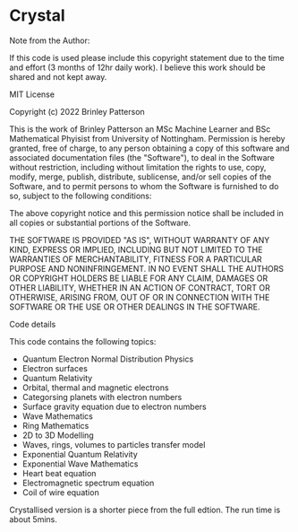 # Crystal

Note from the Author:

If this code is used please include this copyright statement due to the time 
and effort (3 months of 12hr daily work). I believe this work should be 
shared and not kept away. 

MIT License

Copyright (c) 2022 Brinley Patterson


This is the work of Brinley Patterson an MSc Machine Learner and 
BSc Mathematical Phyisist from University of Nottingham. Permission is hereby 
granted, free of charge, to any person obtaining a copy of this software and 
associated documentation files (the "Software"), to deal in the Software 
without restriction, including without limitation the rights to use, copy, 
modify, merge, publish, distribute, sublicense, and/or sell copies of the 
Software, and to permit persons to whom the Software is furnished to do so, 
subject to the following conditions:

The above copyright notice and this permission notice shall be included in all
copies or substantial portions of the Software.

THE SOFTWARE IS PROVIDED "AS IS", WITHOUT WARRANTY OF ANY KIND, EXPRESS OR
IMPLIED, INCLUDING BUT NOT LIMITED TO THE WARRANTIES OF MERCHANTABILITY,
FITNESS FOR A PARTICULAR PURPOSE AND NONINFRINGEMENT. IN NO EVENT SHALL THE
AUTHORS OR COPYRIGHT HOLDERS BE LIABLE FOR ANY CLAIM, DAMAGES OR OTHER
LIABILITY, WHETHER IN AN ACTION OF CONTRACT, TORT OR OTHERWISE, ARISING FROM,
OUT OF OR IN CONNECTION WITH THE SOFTWARE OR THE USE OR OTHER DEALINGS IN THE
SOFTWARE.


Code details

This code contains the following topics:

- Quantum Electron Normal Distribution Physics
- Electron surfaces
- Quantum Relativity
- Orbital, thermal and magnetic electrons
- Categorsing planets with electron numbers
- Surface gravity equation due to electron numbers
- Wave Mathematics
- Ring Mathematics
- 2D to 3D Modelling
- Waves, rings, volumes to particles transfer model
- Exponential Quantum Relativity
- Exponential Wave Mathematics
- Heart beat equation
- Electromagnetic spectrum equation
- Coil of wire equation

Crystallised version is a shorter piece from the full edtion. The run time is 
about 5mins.
